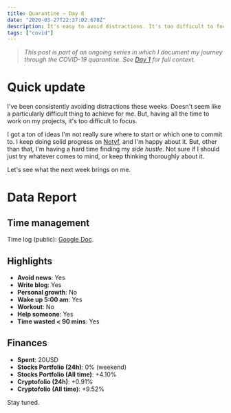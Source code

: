 ```yaml
---
title: Quarantine — Day 8
date: "2020-03-27T22:37:02.678Z"
description: It's easy to avoid distractions. It's too difficult to focus.
tags: ["covid"]
---
```


> *This post is part of an ongoing series in which I document my journey through the COVID-19 quarantine. See [Day 1](/quarantine-day-1) for full context.*

<div class="divider"></div>

# Quick update

I've been consistently avoiding distractions these weeks. Doesn't seem like a particularly difficult thing to achieve for me. But, having all the time to work on my projects, it's too difficult to focus.

I got a ton of ideas I'm not really sure where to start or which one to commit to. I keep doing solid progress on [Notyf](https://github.com/caroso1222/notyf), and I'm happy about it. But, other than that, I'm having a hard time finding my *side hustle*. Not sure if I should just try whatever comes to mind, or keep thinking thoroughly about it.

Let's see what the next week brings on me.

<div class="divider"></div>

# Data Report

## Time management

Time log (public): [Google Doc](https://docs.google.com/document/d/1h1eGly40sAf9gdJMXhKgoB20zqzsJeECZAJvDkgM8Ik/edit#).


## Highlights

* **Avoid news**: Yes
* **Write blog**: Yes
* **Personal growth**: No
* **Wake up 5:00 am**: Yes
* **Workout**: No
* **Help someone**: Yes
* **Time wasted < 90 mins**: Yes

## Finances

* **Spent**: 20USD
* **Stocks Portfolio (24h)**: 0% (weekend)
* **Stocks Portfolio (All time)**: +4.10%
* **Cryptofolio (24h)**: +0.91%
* **Cryptofolio (All time)**: +9.52%

<div class="divider"></div>

Stay tuned.